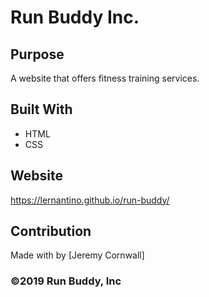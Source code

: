 # Run Buddy Inc.

## Purpose
A website that offers fitness training services. 

## Built With
* HTML
* CSS

## Website
https://lernantino.github.io/run-buddy/

## Contribution
Made with by [Jeremy Cornwall]

### ©️2019 Run Buddy, Inc 
